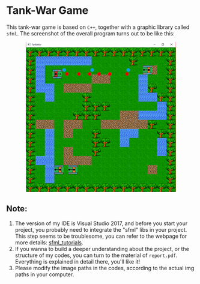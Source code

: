 # Tank-War Game
  This tank-war game is based on `C++`, together with a graphic library called `sfml`. The screenshot of the overall program turns out to be like this:

<div align=center><img width="400" height="400" src="https://github.com/Kobeyond/TankWar-Game/blob/master/image-folder/screenshot.png"/></div>
 

## Note:
1. The version of my IDE is Visual Studio 2017, and before you start your project, you probably need to integrate the "sfml" libs in your project. This step seems to be troublesome, you can refer to the webpage for more details: [sfml_tutorials](https://www.sfml-dev.org/tutorials/2.5/start-vc.php).
2. If you wanna to build a deeper understanding about the project, or the structure of my codes, you can turn to the material of `report.pdf`. Everything is explained in detail there, you'll like it! 
3. Please modify the image paths in the codes, according to the actual img paths in your computer.

